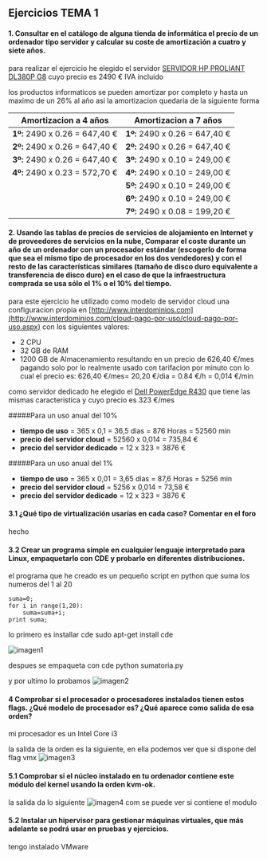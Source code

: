 ## Ejercicios TEMA 1
#### 1. Consultar en el catálogo de alguna tienda de informática el precio de un ordenador tipo servidor y calcular su coste de amortización a cuatro y siete años.

para realizar el ejercicio he elegido el servidor [SERVIDOR HP PROLIANT DL380P G8](http://www.dynos.es/servidor-hp-proliant-dl380p-g8-xeon-e5-2620-2x4gb-ddr3-p420i-512mb-887111426765__470065-701.html)
cuyo precio es 2490 € IVA incluido

los productos informaticos se pueden amortizar por completo y hasta un maximo de un 26% al año asi la amortizacion quedaria
de la siguiente forma

|    **Amortizacion a 4 años**   |     **Amortizacion a 7 años**    |
| ------------------------------ | -------------------------------- |
| **1º:** 2490 x 0.26 = 647,40 € | **1º:** 2490 x 0.26 = 647,40 €   |
| **2º:** 2490 x 0.26 = 647,40 € | **2º:** 2490 x 0.26 = 647,40 €   |
| **3º:** 2490 x 0.26 = 647,40 € | **3º:** 2490 x 0.10 = 249,00 €   |
| **4º:** 2490 x 0.23 = 572,70 € | **4º:** 2490 x 0.10 = 249,00 €   |
|                                | **5º:** 2490 x 0.10 = 249,00 €   |
|                                | **6º:** 2490 x 0.10 = 249,00 €   |
|                                | **7º:** 2490 x 0.08 = 199,20 €   |


#### 2. Usando las tablas de precios de servicios de alojamiento en Internet y de proveedores de servicios en la nube, Comparar el coste durante un año de un ordenador con un procesador estándar (escogerlo de forma que sea el mismo tipo de procesador en los dos vendedores) y con el resto de las características similares (tamaño de disco duro equivalente a transferencia de disco duro) en el caso de que la infraestructura comprada se usa sólo el 1% o el 10% del tiempo.

para este ejercicio he utilizado como modelo de servidor cloud una configuracion propia en [http://www.interdominios.com](http://www.interdominios.com/cloud-pago-por-uso/cloud-pago-por-uso.aspx)
con los siguientes valores: 
- 2 CPU
- 32 GB de RAM
- 1200 GB de Almacenamiento
resultando en un precio de 626,40 €/mes pagando solo por lo realmente usado con tarifacion por minuto con lo cual
el precio es:
626,40 €/mes= 20,20 €/dia = 0.84 €/h = 0,014 €/min

como servidor dedicado he elegido el [Dell PowerEdge R430](https://dinahosting.com/dedicados) que tiene las mismas caracteristica y cuyo precio es
323 €/mes

#####Para un uso anual del 10%
* **tiempo de uso** = 365 x 0,1 = 36,5 dias = 876 Horas = 52560 min
* **precio del servidor cloud** = 52560 x 0,014 = 735,84 €
* **precio del servidor dedicado** = 12 x 323 = 3876 €

#####Para un uso anual del 1%
* **tiempo de uso** = 365 x 0,01 = 3,65 dias = 87,6 Horas = 5256 min
* **precio del servidor cloud** = 5256 x 0,014 = 73,58 €
* **precio del servidor dedicado** = 12 x 323 = 3876 €

#### 3.1 ¿Qué tipo de virtualización usarías en cada caso? Comentar en el foro
hecho
#### 3.2 Crear un programa simple en cualquier lenguaje interpretado para Linux, empaquetarlo con CDE y probarlo en diferentes distribuciones.
el programa que he creado es un pequeño script en python que suma los numeros del 1 al 20

    suma=0;
    for i in range(1,20):
	    suma=suma+i;
    print suma;

lo primero es installar cde
    sudo apt-get install cde

![imagen1](http://i62.tinypic.com/se7ehd.png)

despues se empaqueta con
    cde python sumatoria.py
    
y por ultimo lo probamos
![imagen2](http://i58.tinypic.com/i3i7b5.png)

#### 4 Comprobar si el procesador o procesadores instalados tienen estos flags. ¿Qué modelo de procesador es? ¿Qué aparece como salida de esa orden?

mi procesador es un Intel Core i3

la salida de la orden es la siguiente, en ella podemos ver que si dispone del flag vmx
![imagen3](http://i58.tinypic.com/23lk10o.png)

#### 5.1 Comprobar si el núcleo instalado en tu ordenador contiene este módulo del kernel usando la orden kvm-ok.

la salida da lo siguiente
![imagen4](http://i60.tinypic.com/21nqmpf.png)
com se puede ver si contiene el modulo

#### 5.2 Instalar un hipervisor para gestionar máquinas virtuales, que más adelante se podrá usar en pruebas y ejercicios.
tengo instalado VMware
